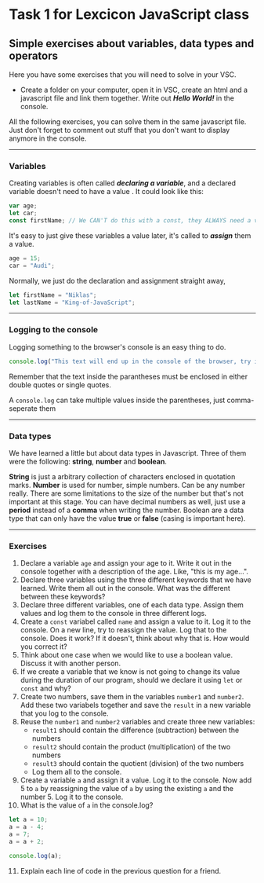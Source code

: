 # Task 1 for Lexcicon JavaScript class
## Simple exercises about variables, data types and operators

Here you have some exercises that you will need to solve in your VSC.

- Create a folder on your computer, open it in VSC, create an html and a javascript file and link them together. Write out **_Hello World!_** in the console.

All the following exercises, you can solve them in the same javascript file. Just don't forget to comment out stuff that you don't want to display anymore in the console.

---

### Variables

Creating variables is often called **_declaring a variable_**, and a declared variable doesn't need to have a value . It could look like this:

```js
var age;
let car;
const firstName; // We CAN'T do this with a const, they ALWAYS need a value from the start. Why is that? Keep that in mind.
```

It's easy to just give these variables a value later, it's called to **_assign_** them a value.

```js
age = 15;
car = "Audi";
```

Normally, we just do the declaration and assignment straight away,

```js
let firstName = "Niklas";
let lastName = "King-of-JavaScript";
```

---

### Logging to the console

Logging something to the browser's console is an easy thing to do.

```js
console.log("This text will end up in the console of the browser, try it out!");
```

Remember that the text inside the parantheses must be enclosed in either double quotes or single quotes.

A `console.log` can take multiple values inside the parentheses, just comma-seperate them

---

### Data types

We have learned a little but about data types in Javascript. Three of them were the following: **string**, **number** and **boolean**.

**String** is just a arbitrary collection of characters enclosed in quotation marks. **Number** is used for number, simple numbers. Can be any number really. There are some limitations to the size of the number but that's not important at this stage. You can have decimal numbers as well, just use a **period** instead of a **comma** when writing the number. Boolean are a data type that can only have the value **true** or **false** (casing is important here).

---

### Exercises

1. Declare a variable `age` and assign your age to it. Write it out in the console together with a description of the age. Like, "this is my age...".
2. Declare three variables using the three different keywords that we have learned. Write them all out in the console. What was the different between these keywords?
3. Declare three different variables, one of each data type. Assign them values and log them to the console in three different logs.
4. Create a `const` variabel called `name` and assign a value to it. Log it to the console. On a new line, try to reassign the value. Log that to the console. Does it work? If it doesn't, think about why that is. How would you correct it?
5. Think about one case when we would like to use a boolean value. Discuss it with another person.
6. If we create a variable that we know is not going to change its value during the duration of our program, should we declare it using `let` or `const` and why?
7. Create two numbers, save them in the variables `number1` and `number2`. Add these two variabels together and save the `result` in a new variable that you log to the console.
8. Reuse the `number1` and `number2` variables and create three new variables:
   - `result1` should contain the difference (subtraction) between the numbers
   - `result2` should contain the product (multiplication) of the two numbers
   - `result3` should contain the quotient (division) of the two numbers
   - Log them all to the console.
9. Create a variable `a` and assign it a value. Log it to the console. Now add 5 to `a` by reassigning the value of `a` by using the existing `a` and the number 5. Log it to the console.
10. What is the value of `a` in the console.log?

```js
let a = 10;
a = a - 4;
a = 7;
a = a + 2;

console.log(a);
```

11. Explain each line of code in the previous question for a friend.
